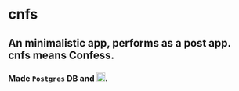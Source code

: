 # cnfs
## An minimalistic app, performs as a post app. cnfs means Confess.
### Made ```Postgres``` DB and <img src="https://upload.wikimedia.org/wikipedia/commons/thumb/0/05/Go_Logo_Blue.svg/1280px-Go_Logo_Blue.svg.png" height="18">.
